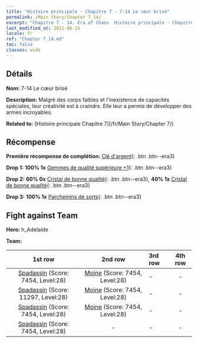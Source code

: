 ```yaml
---
title: "Histoire principale - Chapitre 7 - 7-14 Le cœur brisé"
permalink: /Main Story/Chapter 7_14/
excerpt: "Chapitre 7 - 14. Era of Chaos  Histoire principale - Chapitre 7_14. 7-14 Le cœur brisé"
last_modified_at: 2021-06-15
locale: fr
ref: "Chapter 7_14.md"
toc: false
classes: wide
---
```


## Détails

 **Nom:** 7-14 Le cœur brisé

 **Description:** Malgré des corps faibles et l'inexistence de capacités spéciales, leur créativité est à craindre. Elle leur a permis de développer des armes incroyables.

 **Related to:** [Histoire principale Chapitre 7](/fr/Main Story/Chapter 7/)

## Récompense

 **Première récompense de complétion:** [Clé d'argent](/ItemsFR/con_693/){: .btn .btn--era3}

 **Drop 1:** **100% 1x** [Gemmes de qualité supérieure +1](/ItemsFR/mat_23/){: .btn .btn--era3}

 **Drop 2:** **60% 0x** [Cristal de bonne qualité](/ItemsFR/mat_17/){: .btn .btn--era3}, **40% 1x** [Cristal de bonne qualité](/ItemsFR/mat_17/){: .btn .btn--era3}

 **Drop 3:** **100% 1x** [Parchemins de sorts](/ItemsFR/con_694/){: .btn .btn--era3}


## Fight against Team
 **Hero:** h_Adelaide

 **Team:**


  | 1st row | 2nd row | 3rd row | 4th row |
  |:----:|:----:|:----|:----:|
  | [Spadassin](/fr/units/Swordsman/) (Score: 7454, Level:28)  | [Moine](/fr/units/Monk/) (Score: 7454, Level:28)  | - | - |
  | [Spadassin](/fr/units/Swordsman/) (Score: 11297, Level:28)  | [Moine](/fr/units/Monk/) (Score: 7454, Level:28)  | - | - |
  | [Spadassin](/fr/units/Swordsman/) (Score: 7454, Level:28)  | [Moine](/fr/units/Monk/) (Score: 7454, Level:28)  | - | - |
  | [Spadassin](/fr/units/Swordsman/) (Score: 7454, Level:28)  | - | - | - |


